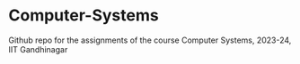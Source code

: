 # Computer-Systems
Github repo for the assignments of the course Computer Systems, 2023-24, IIT Gandhinagar
